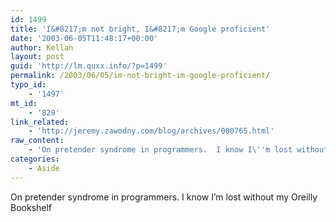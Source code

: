 ```yaml
---
id: 1499
title: 'I&#8217;m not bright, I&#8217;m Google proficient'
date: '2003-06-05T11:48:17+00:00'
author: Kellan
layout: post
guid: 'http://lm.quxx.info/?p=1499'
permalink: /2003/06/05/im-not-bright-im-google-proficient/
typo_id:
    - '1497'
mt_id:
    - '829'
link_related:
    - 'http://jeremy.zawodny.com/blog/archives/000765.html'
raw_content:
    - 'On pretender syndrome in programmers.  I know I\''m lost without my Oreilly Bookshelf'
categories:
    - Aside
---
```


On pretender syndrome in programmers. I know I’m lost without my Oreilly Bookshelf